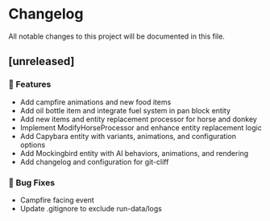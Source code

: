 # Changelog

All notable changes to this project will be documented in this file.

## [unreleased]

### 🚀 Features

- Add campfire animations and new food items
- Add oil bottle item and integrate fuel system in pan block entity
- Add new items and entity replacement processor for horse and donkey
- Implement ModifyHorseProcessor and enhance entity replacement logic
- Add Capybara entity with variants, animations, and configuration options
- Add Mockingbird entity with AI behaviors, animations, and rendering
- Add changelog and configuration for git-cliff

### 🐛 Bug Fixes

- Campfire facing event
- Update .gitignore to exclude run-data/logs

<!-- generated by git-cliff -->
